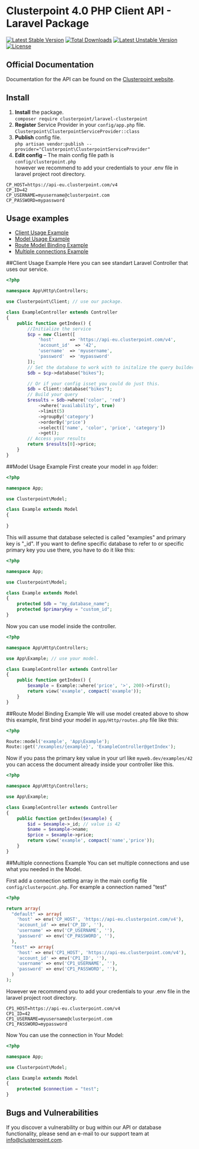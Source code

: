 # Clusterpoint 4.0 PHP Client API - Laravel Package

[![Latest Stable Version](https://poser.pugx.org/clusterpoint/laravel-clusterpoint/v/stable)](https://packagist.org/packages/clusterpoint/laravel-clusterpoint) [![Total Downloads](https://poser.pugx.org/clusterpoint/laravel-clusterpoint/downloads)](https://packagist.org/packages/clusterpoint/laravel-clusterpoint) [![Latest Unstable Version](https://poser.pugx.org/clusterpoint/laravel-clusterpoint/v/unstable)](https://packagist.org/packages/clusterpoint/laravel-clusterpoint) [![License](https://poser.pugx.org/clusterpoint/laravel-clusterpoint/license)](https://packagist.org/packages/clusterpoint/laravel-clusterpoint)

## Official Documentation

Documentation for the API can be found on the [Clusterpoint website](https://www.clusterpoint.com/docs/api/4/php/345/overview).

## Install
1. **Install** the package.  
``composer require clusterpoint/laravel-clusterpoint``
1. **Register** Service Provider in your `config/app.php` file.  
``Clusterpoint\ClusterpointServiceProvider::class``
1. **Publish** config file.  
``php artisan vendor:publish --provider="Clusterpoint\ClusterpointServiceProvider"``  
1. **Edit config** – The main config file path is  
  ``config/clusterpoint.php``  
however we recommend to add your credentials to your .env file in laravel project root directory.
```
CP_HOST=https://api-eu.clusterpoint.com/v4  
CP_ID=42  
CP_USERNAME=myusername@clusterpoint.com  
CP_PASSWORD=mypassword  
```

## Usage examples
* [Client Usage Example](#client)
* [Model Usage Example](#model)
* [Route Model Binding Example](#route)
* [Multiple connections Example](#connect)


<a name="client"></a>
##Client Usage Example
Here you can see standart Laravel Controller that uses our service.
```PHP
<?php

namespace App\Http\Controllers;

use Clusterpoint\Client; // use our package.

class ExampleController extends Controller
{
    public function getIndex() {
		//Initialize the service
		$cp = new Client([
		    'host'      => 'https://api-eu.clusterpoint.com/v4',
		    'account_id'  => '42',
		    'username'  => 'myusername',
		    'password'  => 'mypassword'
		]);
		// Set the database to work with to initalize the query builder for it.
		$db = $cp->database("bikes");

		// Or if your config isset you could do just this.
		$db = Client::database("bikes");
		// Build your query
		$results = $db->where('color', 'red')
			->where('availability', true)
			->limit(5)
			->groupBy('category')
			->orderBy('price')
			->select(['name', 'color', 'price', 'category'])
			->get();
		// Access your results
		return $results[0]->price;
	}
}
```

<a name="model"></a>
##Model Usage Example
First create your model in `app` folder:  
```PHP
<?php

namespace App;

use Clusterpoint\Model;

class Example extends Model
{
	
}
```
This will assume that database selected is called "examples" and primary key is "_id". If you want to define specific database to refer to or specific primary key you use there, you have to do it like this:  
```PHP
<?php

namespace App;

use Clusterpoint\Model;

class Example extends Model
{
	protected $db = "my_database_name";
	protected $primaryKey = "custom_id";
}
```
Now you can use model inside the controller.
```PHP
<?php

namespace App\Http\Controllers;

use App\Example; // use your model.

class ExampleController extends Controller
{	
    public function getIndex() {
		$example = Example::where('price', '>', 200)->first();
		return view('example', compact('example'));
	}
}
```
<a name="route"></a>
##Route Model Binding Example
We will use model created above to show this example, first bind your model in `app/Http/routes.php` file like this:  
```PHP
<?php

Route::model('example', 'App\Example');
Route::get('/examples/{example}', 'ExampleController@getIndex');
```
Now if you pass the primary key value in your url like `myweb.dev/examples/42` you can access the document already inside your controller like this. 
```PHP
<?php

namespace App\Http\Controllers;

use App\Example;

class ExampleController extends Controller
{
	public function getIndex($example) {
		$id = $example->_id; // value is 42
		$name = $example->name;
		$price = $example->price;
		return view('example', compact('name','price'));
	}
}
```

<a name="connect"></a>
##Multiple connections Example
You can set multiple connections and use what you needed in the Model.

First add a connection setting array in the main config file ``config/clusterpoint.php``.
For example a connection named "test"
```PHP
<?php

return array(
  "default" => array(
    'host' => env('CP_HOST', 'https://api-eu.clusterpoint.com/v4'),
    'account_id' => env('CP_ID', ''),
    'username' => env('CP_USERNAME', ''),
    'password' => env('CP_PASSWORD', ''),
  ),
  "test" => array(
    'host' => env('CP1_HOST', 'https://api-eu.clusterpoint.com/v4'),
    'account_id' => env('CP1_ID', ''),
    'username' => env('CP1_USERNAME', ''),
    'password' => env('CP1_PASSWORD', ''),
  )
);

```

However we recommend you to add your credentials to your .env file in the laravel project root directory.
```
CP1_HOST=https://api-eu.clusterpoint.com/v4  
CP1_ID=42  
CP1_USERNAME=myusername@clusterpoint.com  
CP1_PASSWORD=mypassword  
```
Now You can use the connection in Your Model:
```PHP
<?php

namespace App;

use Clusterpoint\Model;

class Example extends Model
{
	protected $connection = "test";
}
```


<a name="bugs"></a>
## Bugs and Vulnerabilities

If you discover a vulnerability or bug within our API or database functionality, please send an e-mail to our support team at info@clusterpoint.com.

<a name="license"></a>